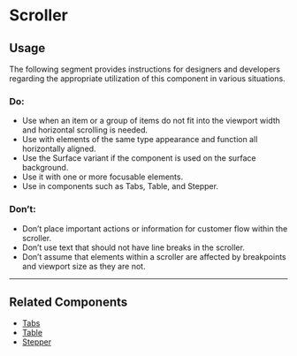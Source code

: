 # Scroller

<TableOfContents></TableOfContents>

## Usage

The following segment provides instructions for designers and developers regarding the appropriate utilization of this
component in various situations.

### Do:

- Use when an item or a group of items do not fit into the viewport width and horizontal scrolling is needed.
- Use with elements of the same type appearance and function all horizontally aligned.
- Use the Surface variant if the component is used on the surface background.
- Use it with one or more focusable elements.
- Use in components such as Tabs, Table, and Stepper.

### Don’t:

- Don’t place important actions or information for customer flow within the scroller.
- Don’t use text that should not have line breaks in the scroller.
- Don’t assume that elements within a scroller are affected by breakpoints and viewport size as they are not.

---

## Related Components

- [Tabs](components/tabs)
- [Table](components/table)
- [Stepper](components/stepper-horizontal)
